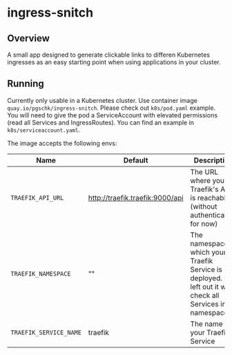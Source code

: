 # ingress-snitch

## Overview
A small app designed to generate clickable links to differen Kubernetes ingresses as an easy starting point when using applications in your cluster.

## Running
Currently only usable in a Kubernetes cluster. Use container image `quay.io/pgschk/ingress-snitch`. Please check out `k8s/pod.yaml` example.
You will need to give the pod a ServiceAccount with elevated permissions (read all Services and IngressRoutes). You can find an example in `k8s/serviceaccount.yaml`.

The image accepts the following envs:

| Name               | Default | Description  |
|---|---|---|
| `TRAEFIK_API_URL`  | http://traefik.traefik:9000/api  | The URL where your Traefik's API is reachable (without authentication for now)  |
| `TRAEFIK_NAMESPACE`  | ""  | The namespace in which your Traefik Service is deployed. If left out it will check all Services in all namespaces   |
| `TRAEFIK_SERVICE_NAME`  | traefik   | The name of your Traefik Service  |

